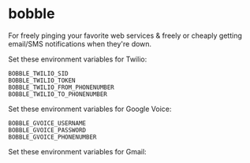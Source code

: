 bobble
======

For freely pinging your favorite web services &amp; freely or cheaply getting email/SMS notifications when they&#39;re down.

Set these environment variables for Twilio:

    BOBBLE_TWILIO_SID
    BOBBLE_TWILIO_TOKEN
    BOBBLE_TWILIO_FROM_PHONENUMBER
    BOBBLE_TWILIO_TO_PHONENUMBER

Set these environment variables for Google Voice:

    BOBBLE_GVOICE_USERNAME
    BOBBLE_GVOICE_PASSWORD
    BOBBLE_GVOICE_PHONENUMBER

Set these environment variables for Gmail:



